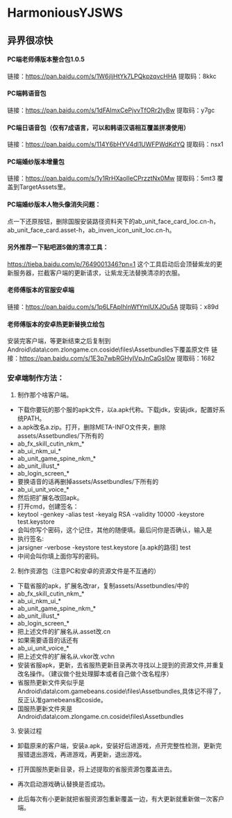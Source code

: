 # HarmoniousYJSWS
## 异界很凉快
#### PC端老师傅版本整合包1.0.5
链接：https://pan.baidu.com/s/1W6jIjHtYk7LPQkpzqvcHHA 
提取码：8kkc 

#### PC端韩语音包
链接：https://pan.baidu.com/s/1dFAImxCePjvvTfORr2IyBw 
提取码：y7gc 

#### PC端日语音包（仅有7成语言，可以和韩语汉语相互覆盖拼凑使用）
链接：https://pan.baidu.com/s/114Y6bHYV4dl1UWFPWdKdYQ 
提取码：nsx1

#### PC端婚纱版本增量包
链接：https://pan.baidu.com/s/1y1RrHXaolIeCPrzztNx0Mw 
提取码：5mt3 
覆盖到TargetAssets里。

#### PC端婚纱版本人物头像消失问题：
点一下还原按钮，删除国服安装路径资料夹下的ab_unit_face_card_loc.cn-h，ab_unit_face_card.asset-h，ab_inven_icon_unit_loc.cn-h。

#### 另外推荐一下贴吧涯S做的清凉工具：
https://tieba.baidu.com/p/7649001346?pn=1
这个工具启动后会顶替紫龙的更新服务器，拦截客户端的更新请求，让紫龙无法替换清凉的衣服。

#### 老师傅版本的官服安卓端
链接：https://pan.baidu.com/s/1p6LFApIhlnWfYmlUXJOu5A 
提取码：x89d 
#### 老师傅版本的安卓热更新替换立绘包
安装完客户端，等更新结束之后复制到Android\data\com.zlongame.cn.coside\files\Assetbundles下覆盖原文件
链接：https://pan.baidu.com/s/1E3p7wbRGHyIVpJnCaGsl0w 
提取码：1682 

### 安卓端制作方法：
1. 制作那个啥客户端。
+ 下载你要玩的那个服的apk文件，以a.apk代称。下载jdk，安装jdk，配置好系统PATH。
+ a.apk改名a.zip。打开，删除META-INFO文件夹，删除assets/Assetbundles/下所有的
+ ab_fx_skill_cutin_nkm_*
+ ab_ui_nkm_ui_*
+ ab_unit_game_spine_nkm_*
+ ab_unit_illust_*
+ ab_login_screen_*
+ 要换语音的话再删掉assets/Assetbundles/下所有的
+ ab_ui_unit_voice_*
+ 然后把扩展名改回apk。
+ 打开cmd，创建签名：
+ keytool -genkey -alias test -keyalg RSA -validity 10000 -keystore test.keystore
+ 会叫你写个密码，这个记住，其他的随便填。最后问你是否确认，输入是
+ 执行签名:
+ jarsigner -verbose -keystore test.keystore [a.apk的路径] test
+ 中间会叫你填上面你写的密码。

2. 制作资源包（注意PC和安卓的资源文件是不互通的）
+ 下载省服的apk，扩展名改rar，复制assets/Assetbundles/中的
+ ab_fx_skill_cutin_nkm_*
+ ab_ui_nkm_ui_*
+ ab_unit_game_spine_nkm_*
+ ab_unit_illust_*
+ ab_login_screen_*
+ 把上述文件的扩展名从.asset改.cn
+ 如果需要语音的话还有
+ ab_ui_unit_voice_*
+ 把上述文件的扩展名从.vkor改.vchn
+ 安装省服apk，更新，去省服热更新目录再次寻找以上提到的资源文件,并重复改名操作。（建议做个批处理脚本或者自己做个改名程序）
+ 省服热更新文件夹似乎是Android\data\com.gamebeans.coside\files\Assetbundles,具体记不得了，反正认准gamebeans和coside。
+ 国服热更新文件夹是Android\data\com.zlongame.cn.coside\files\Assetbundles


3. 安装过程
+ 卸载原来的客户端，安装a.apk，安装好后进游戏，点开完整性检测，更新完报错退出游戏，再进游戏，再更新，退出游戏。
+ 打开国服热更新目录，将上述提取的省服资源包覆盖进去。

+ 再次启动游戏确认替换是否成功。
+ 此后每次有小更新就把省服资源包重新覆盖一边，有大更新就重新做一次客户端。

